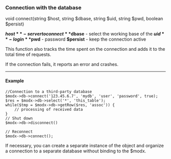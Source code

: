 ### Connection with the database

void connect(string $host, string $dbase, string $uid, string $pwd, boolean $persist)

**$host** - server to connect 
**$dbase** - select the working base of the 
**$uid** - login 
**$pwd** - password 
**$persist** - keep the connection active 

This function also tracks the time spent on the connection and adds it to the total time of requests.

If the connection fails, it reports an error and crashes.

***

#### Example

```
//Connection to a third-party database
$modx->db->connect('123.45.6.7', 'mydb', 'user', 'password', true);  
$res = $modx->db->select('*', 'this_table');  
while($tmp = $modx->db->getRow($res, 'assoc')) {  
	// processing of received data  
}  
// Shut down  
$modx->db->disconnect()   

// Reconnect  
$modx->db->connect();
```
If necessary, you can create a separate instance of the object and organize a connection to a separate database without binding to the $modx.
